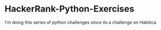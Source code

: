 # HackerRank-Python-Exercises
I'm doing this series of python challenges since its a challenge on Habitica
